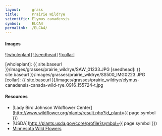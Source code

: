 ```yaml
---
layout:     grass
title:      Prairie Wildrye
scientific: Elymus canadensis
symbol:     ELCA4
permalink:  /ELCA4/
---
```


#### Images

[![wholeplant]][lbj_ELCA4_wholeplant]
[![seedhead]][lbj_ELCA4_seedhead]
[![collar]][minnwf_ELCA4_collar]

[wholeplant]: {{ site.baseurl }}/images/grasses/prairie_wildrye/SAW_01233.JPG
[seedhead]: {{ site.baseurl }}/images/grasses/prairie_wildrye/SS500_IMG0223.JPG
[collar]: {{ site.baseurl }}/images/grasses/prairie_wildrye/elymus-canadensis-canada-wild-rye_0916_155724-t.jpg

[lbj_ELCA4_wholeplant]: http://www.wildflower.org/gallery/result.php?id_image=22287 "Sally &amp; Andy Wasowski, Lady Bird Johnson Wildflower Center"
[lbj_ELCA4_seedhead]: http://www.wildflower.org/gallery/result.php?id_image=28053 "Sam Strickland, Lady Bird Johnson Wildflower Center"
[minnwf_ELCA4_collar]: https://www.minnesotawildflowers.info/grass-sedge-rush/canada-wild-rye "Unknown, Minnesota Wild Flowers"


#### Resources

* [Lady Bird Johnson Wildflower Center](http://www.wildflower.org/plants/result.php?id_plant={{ page.symbol }})
* [USDA](http://plants.usda.gov/core/profile?symbol={{ page.symbol }})
* [Minnesota Wild Flowers](https://www.minnesotawildflowers.info/grass-sedge-rush)

